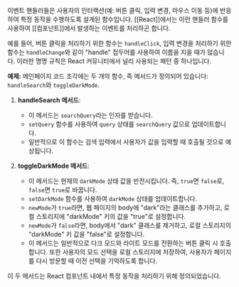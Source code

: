 이벤트 핸들러들은 사용자의 인터랙션(예: 버튼 클릭, 입력 변경, 마우스 이동 등)에 반응하여 특정 동작을 수행하도록 설계된 함수입니다. [[React]]에서는 이런 핸들러 함수를 사용하여 [[컴포넌트]]에서 발생하는 이벤트를 처리하곤 합니다. 

예를 들어, 버튼 클릭을 처리하기 위한 함수는 `handleClick`, 입력 변경을 처리하기 위한 함수는 `handleChange`와 같이 "handle" 접두어를 사용하여 이름을 지을 때가 많습니다. 이러한 명명 규칙은 React 커뮤니티에서 널리 사용되는 패턴 중 하나입니다.

**예제:**
메인페이지 코드 조각에는 두 개의 함수, 즉 메서드가 정의되어 있습니다: `handleSearch`와 `toggleDarkMode`.

1. **handleSearch 메서드**:
   - 이 메서드는 `searchQuery`라는 인자를 받습니다.
   - `setQuery` 함수를 사용하여 `query` 상태를 `searchQuery` 값으로 업데이트합니다.
   - 일반적으로 이 함수는 검색 입력에서 사용자가 값을 입력할 때 호출될 것으로 예상됩니다.

2. **toggleDarkMode 메서드**:
   - 이 메서드는 현재의 `darkMode` 상태 값을 반전시킵니다. 즉, `true`면 `false`로, `false`면 `true`로 바꿉니다.
   - `setDarkMode` 함수를 사용하여 `darkMode` 상태를 업데이트합니다.
   - `newMode`가 `true`라면, 웹 페이지의 body에 "dark"라는 클래스를 추가하고, 로컬 스토리지에 "darkMode" 키의 값을 "true"로 설정합니다.
   - `newMode`가 `false`라면, body에서 "dark" 클래스를 제거하고, 로컬 스토리지의 "darkMode" 키 값을 "false"로 설정합니다.
   - 이 메서드는 일반적으로 다크 모드와 라이트 모드를 전환하는 버튼 클릭 시 호출합니다. 또한 사용자의 모드 선택을 로컬 스토리지에 저장하여, 사용자가 페이지를 다시 방문할 때 이전 선택을 기억하도록 합니다.

이 두 메서드는 React 컴포넌트 내에서 특정 동작을 처리하기 위해 정의되었습니다.
